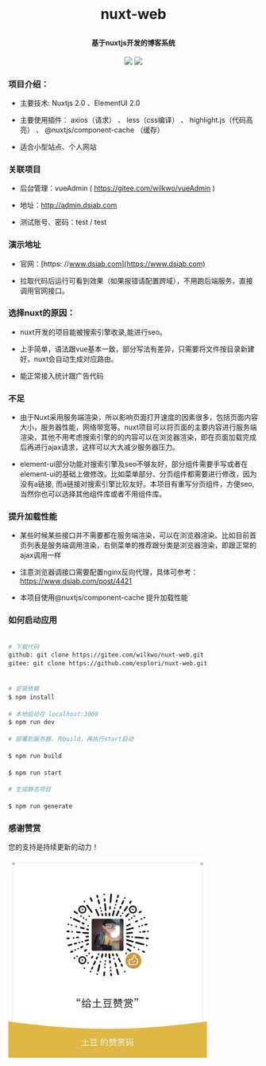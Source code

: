 
<h1 align="center" style="margin: 30px 0 30px; font-weight: bold;">nuxt-web</h1>
<h4 align="center">基于nuxtjs开发的博客系统</h4>
<p align="center">
	<a href="https://gitee.com/wilkwo/nuxt-web.git"><img src="https://gitee.com/wilkwo/nuxt-web/badge/star.svg?theme=dark"></a>
	<a href="https://gitee.com/wilkwo/nuxt-web.git"><img src="https://gitee.com/wilkwo/nuxt-web/badge/fork.svg?theme=dark"></a>
</p>


### 项目介绍：

- 主要技术: Nuxtjs 2.0 、ElementUI 2.0

- 主要使用插件： axios（请求）  、 less（css编译） 、 highlight.js（代码高亮） 、 @nuxtjs/component-cache （缓存）
  
- 适合小型站点、个人网站


### 关联项目


* 后台管理：vueAdmin ( https://gitee.com/wilkwo/vueAdmin ) 
  
* 地址：http://admin.dsiab.com

* 测试账号、密码：test / test


### 演示地址

* 官网：[https: //www.dsiab.com](https://www.dsiab.com)

* 拉取代码后运行可看到效果（如果报错请配置跨域），不用跑后端服务，直接调用官网接口。



### 选择nuxt的原因：

- nuxt开发的项目能被搜索引擎收录,能进行seo。

- 上手简单，语法跟vue基本一致，部分写法有差异，只需要将文件按目录新建好，nuxt会自动生成对应路由。

- 能正常接入统计跟广告代码


### 不足

- 由于Nuxt采用服务端渲染，所以影响页面打开速度的因素很多，包括页面内容大小，服务器性能，网络带宽等。nuxt项目可以将页面的主要内容进行服务端渲染，其他不用考虑搜索引擎的的内容可以在浏览器渲染，即在页面加载完成后再进行ajax请求，这样可以大大减少服务器压力。

- element-ui部分功能对搜索引擎及seo不够友好，部分组件需要手写或者在element-ui的基础上做修改。比如菜单部分、分页组件都需要进行修改，因为没有a链接, 而a链接对搜索引擎比较友好。本项目有重写分页组件，方便seo,当然你也可以选择其他组件库或者不用组件库。


### 提升加载性能


- 某些时候某些接口并不需要都在服务端渲染，可以在浏览器渲染。比如目前首页列表是服务端调用渲染，右侧菜单的推荐跟分类是浏览器渲染，即跟正常的ajax调用一样

- 注意浏览器调接口需要配置nginx反向代理，具体可参考：https://www.dsiab.com/post/4421

- 本项目使用@nuxtjs/component-cache 提升加载性能


### 如何启动应用

```bash

# 下载代码
github: git clone https://gitee.com/wilkwo/nuxt-web.git
gitee: git clone https://github.com/esplori/nuxt-web.git


# 安装依赖
$ npm install

# 本地启动在 localhost:3000
$ npm run dev

# 部署到服务器，先build，再执行start启动

$ npm run build

$ npm run start

# 生成静态项目

$ npm run generate
```


### 感谢赞赏

您的支持是持续更新的动力！

<img src="./assets/img/zanshan.jpeg" alt="赞赏" width="400px" />



